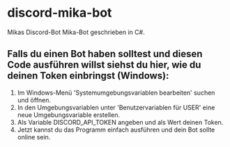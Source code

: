 # discord-mika-bot
Mikas Discord-Bot Mika-Bot geschrieben in C#.

## Falls du einen Bot haben solltest und diesen Code ausführen willst siehst du hier, wie du deinen Token einbringst (Windows):

1. Im Windows-Menü 'Systemumgebungsvariablen bearbeiten' suchen und öffnen.
2. In den Umgebungsvariablen unter 'Benutzervariablen für USER' eine neue Umgebungsvariable erstellen.
3. Als Variable DISCORD_API_TOKEN angeben und als Wert deinen Token.
4. Jetzt kannst du das Programm einfach ausführen und dein Bot sollte online sein.

